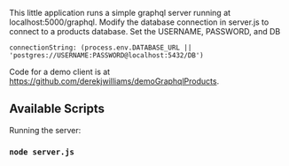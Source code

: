 This little application runs a simple graphql server running at localhost:5000/graphql.  Modify the database connection in server.js to connect to a products database.  Set the USERNAME, PASSWORD, and DB

```connectionString: (process.env.DATABASE_URL || 'postgres://USERNAME:PASSWORD@localhost:5432/DB')```


Code for a demo client is at https://github.com/derekjwilliams/demoGraphqlProducts. 

## Available Scripts

Running the server:

### `node server.js`

